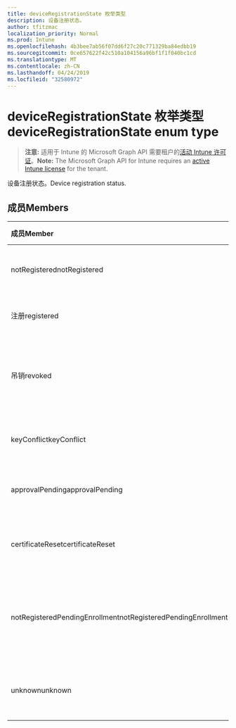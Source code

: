 ```yaml
---
title: deviceRegistrationState 枚举类型
description: 设备注册状态。
author: tfitzmac
localization_priority: Normal
ms.prod: Intune
ms.openlocfilehash: 4b3bee7ab56f07dd6f27c20c771329ba84edbb19
ms.sourcegitcommit: 0ce657622f42c510a104156a96bf1f1f040bc1cd
ms.translationtype: MT
ms.contentlocale: zh-CN
ms.lasthandoff: 04/24/2019
ms.locfileid: "32580972"
---
```

# <a name="deviceregistrationstate-enum-type"></a><span data-ttu-id="e978e-103">deviceRegistrationState 枚举类型</span><span class="sxs-lookup"><span data-stu-id="e978e-103">deviceRegistrationState enum type</span></span>

> <span data-ttu-id="e978e-104">**注意:** 适用于 Intune 的 Microsoft Graph API 需要租户的[活动 Intune 许可证](https://go.microsoft.com/fwlink/?linkid=839381)。</span><span class="sxs-lookup"><span data-stu-id="e978e-104">**Note:** The Microsoft Graph API for Intune requires an [active Intune license](https://go.microsoft.com/fwlink/?linkid=839381) for the tenant.</span></span>

<span data-ttu-id="e978e-105">设备注册状态。</span><span class="sxs-lookup"><span data-stu-id="e978e-105">Device registration status.</span></span>

## <a name="members"></a><span data-ttu-id="e978e-106">成员</span><span class="sxs-lookup"><span data-stu-id="e978e-106">Members</span></span>
|<span data-ttu-id="e978e-107">成员</span><span class="sxs-lookup"><span data-stu-id="e978e-107">Member</span></span>|<span data-ttu-id="e978e-108">值</span><span class="sxs-lookup"><span data-stu-id="e978e-108">Value</span></span>|<span data-ttu-id="e978e-109">说明</span><span class="sxs-lookup"><span data-stu-id="e978e-109">Description</span></span>|
|:---|:---|:---|
|<span data-ttu-id="e978e-110">notRegistered</span><span class="sxs-lookup"><span data-stu-id="e978e-110">notRegistered</span></span>|<span data-ttu-id="e978e-111">0</span><span class="sxs-lookup"><span data-stu-id="e978e-111">0</span></span>|<span data-ttu-id="e978e-112">设备未注册。</span><span class="sxs-lookup"><span data-stu-id="e978e-112">The device is not registered.</span></span>|
|<span data-ttu-id="e978e-113">注册</span><span class="sxs-lookup"><span data-stu-id="e978e-113">registered</span></span>|<span data-ttu-id="e978e-114">2 </span><span class="sxs-lookup"><span data-stu-id="e978e-114">2</span></span>|<span data-ttu-id="e978e-115">设备已注册。</span><span class="sxs-lookup"><span data-stu-id="e978e-115">The device is registered.</span></span>|
|<span data-ttu-id="e978e-116">吊销</span><span class="sxs-lookup"><span data-stu-id="e978e-116">revoked</span></span>|<span data-ttu-id="e978e-117">3 </span><span class="sxs-lookup"><span data-stu-id="e978e-117">3</span></span>|<span data-ttu-id="e978e-118">设备已被阻止、已擦除或已停用。</span><span class="sxs-lookup"><span data-stu-id="e978e-118">The device has been blocked, wiped or retired.</span></span>|
|<span data-ttu-id="e978e-119">keyConflict</span><span class="sxs-lookup"><span data-stu-id="e978e-119">keyConflict</span></span>|<span data-ttu-id="e978e-120">4 </span><span class="sxs-lookup"><span data-stu-id="e978e-120">4</span></span>|<span data-ttu-id="e978e-121">设备有键冲突。</span><span class="sxs-lookup"><span data-stu-id="e978e-121">The device has a key conflict.</span></span>|
|<span data-ttu-id="e978e-122">approvalPending</span><span class="sxs-lookup"><span data-stu-id="e978e-122">approvalPending</span></span>|<span data-ttu-id="e978e-123">5 </span><span class="sxs-lookup"><span data-stu-id="e978e-123">5</span></span>|<span data-ttu-id="e978e-124">设备正在等待审批。</span><span class="sxs-lookup"><span data-stu-id="e978e-124">The device is pending approval.</span></span>|
|<span data-ttu-id="e978e-125">certificateReset</span><span class="sxs-lookup"><span data-stu-id="e978e-125">certificateReset</span></span>|<span data-ttu-id="e978e-126">6 </span><span class="sxs-lookup"><span data-stu-id="e978e-126">6</span></span>|<span data-ttu-id="e978e-127">设备证书已重置。</span><span class="sxs-lookup"><span data-stu-id="e978e-127">The device certificate has been reset.</span></span>|
|<span data-ttu-id="e978e-128">notRegisteredPendingEnrollment</span><span class="sxs-lookup"><span data-stu-id="e978e-128">notRegisteredPendingEnrollment</span></span>|<span data-ttu-id="e978e-129">7 </span><span class="sxs-lookup"><span data-stu-id="e978e-129">7</span></span>|<span data-ttu-id="e978e-130">设备未注册且未完成注册。</span><span class="sxs-lookup"><span data-stu-id="e978e-130">The device is not registered and pending enrollment.</span></span>|
|<span data-ttu-id="e978e-131">unknown</span><span class="sxs-lookup"><span data-stu-id="e978e-131">unknown</span></span>|<span data-ttu-id="e978e-132">8 </span><span class="sxs-lookup"><span data-stu-id="e978e-132">8</span></span>|<span data-ttu-id="e978e-133">设备注册状态未知。</span><span class="sxs-lookup"><span data-stu-id="e978e-133">The device registration status is unknown.</span></span>|



